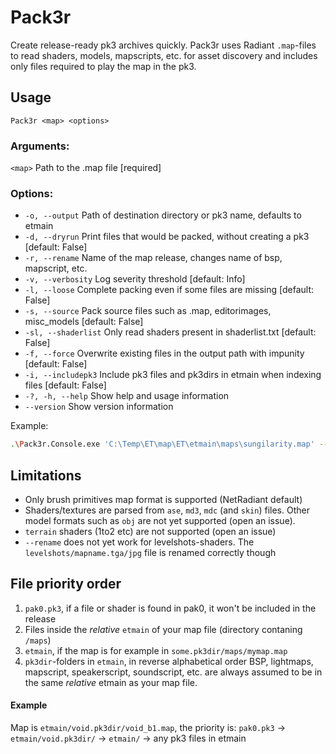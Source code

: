 # Pack3r

Create release-ready pk3 archives quickly. Pack3r uses Radiant `.map`-files to read shaders, models, mapscripts, etc. for asset discovery and includes only files required to play the map in the pk3.

## Usage
`Pack3r <map> <options>`

### Arguments:
`<map>`  Path to the .map file [required]

### Options:
+ `-o, --output` Path of destination directory or pk3 name, defaults to etmain
+ `-d, --dryrun` Print files that would be packed, without creating a pk3 [default: False]
+ `-r, --rename` Name of the map release, changes name of bsp, mapscript, etc.
+ `-v, --verbosity` Log severity threshold [default: Info]
+ `-l, --loose` Complete packing even if some files are missing [default: False]
+ `-s, --source` Pack source files such as .map, editorimages, misc_models [default: False]
+ `-sl, --shaderlist` Only read shaders present in shaderlist.txt [default: False]
+ `-f, --force` Overwrite existing files in the output path with impunity [default: False]
+ `-i, --includepk3` Include pk3 files and pk3dirs in etmain when indexing files [default: False]
+ `-?, -h, --help` Show help and usage information
+ `--version` Show version information

Example:

```bash
.\Pack3r.Console.exe 'C:\Temp\ET\map\ET\etmain\maps\sungilarity.map' --o 'C:\Temp\test.pk3'
```

## Limitations
- Only brush primitives map format is supported (NetRadiant default)
- Shaders/textures are parsed from `ase`, `md3`, `mdc` (and `skin`) files. Other model formats such as `obj` are not yet supported (open an issue).
- `terrain` shaders (1to2 etc) are not supported (open an issue)
- `--rename` does not yet work for levelshots-shaders. The `levelshots/mapname.tga/jpg` file is renamed correctly though

## File priority order
1. `pak0.pk3`, if a file or shader is found in pak0, it won't be included in the release
2. Files inside the _relative_ `etmain` of your map file (directory contaning `/maps`)
3. `etmain`, if the map is for example in `some.pk3dir/maps/mymap.map`
4. `pk3dir`-folders in `etmain`, in reverse alphabetical order
BSP, lightmaps, mapscript, speakerscript, soundscript, etc. are always assumed to be in the same _relative_ etmain as your map file.

#### Example
Map is `etmain/void.pk3dir/void_b1.map`, the priority is:
  `pak0.pk3` -> `etmain/void.pk3dir/` -> `etmain/` -> any pk3 files in etmain

